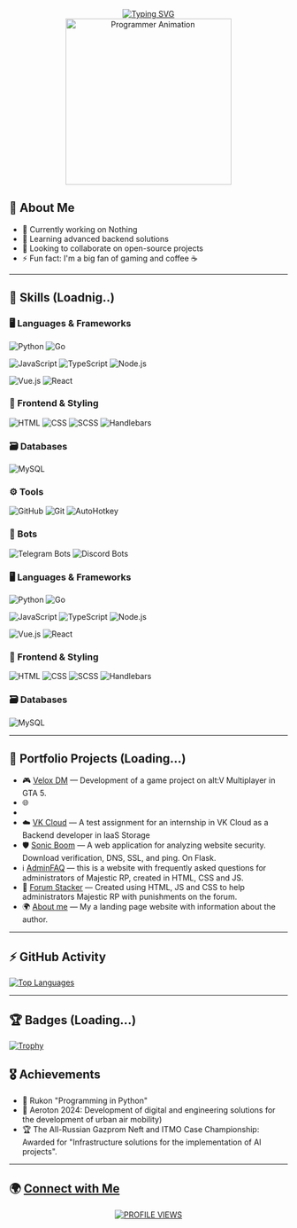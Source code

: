 <div align="center">
  <a href="https://sh20raj.com">
    <img src="https://readme-typing-svg.demolab.com?font=Poppins&size=40&pause=1000&color=ffffff&vCenter=true&center=true&width=800&lines=Hi+%2C+World!+👋+My+name+is+Michael" alt="Typing SVG">
  </a>
</div>


<div align="center">
  <img height="300" src="https://i.gifer.com/1abF.gif" alt="Programmer Animation" />
</div>


## 🚀 About Me  
- 🔭 Currently working on Nothing  
- 🌱 Learning advanced backend solutions  
- 👯 Looking to collaborate on open-source projects  
- ⚡ Fun fact: I'm a big fan of gaming and coffee ☕

---

## 🔧 Skills (Loadnig..)

### 🖥️ Languages & Frameworks  
![Python](https://img.shields.io/badge/Python-yellow?logo=python&logoColor=white&style=for-the-badge)
![Go](https://img.shields.io/badge/Go-blue?logo=go&logoColor=white&style=for-the-badge)

![JavaScript](https://img.shields.io/badge/JavaScript-yellow?logo=javascript&logoColor=white&style=for-the-badge)
![TypeScript](https://img.shields.io/badge/TypeScript-blue?logo=typescript&logoColor=white&style=for-the-badge)
![Node.js](https://img.shields.io/badge/Node.js-green?logo=node.js&logoColor=white&style=for-the-badge)  

![Vue.js](https://img.shields.io/badge/Vue.js-green?logo=vue.js&logoColor=white&style=for-the-badge)
![React](https://img.shields.io/badge/React-blue?logo=react&logoColor=white&style=for-the-badge)
 
### 🎨 Frontend & Styling  
![HTML](https://img.shields.io/badge/HTML-orange?logo=html5&logoColor=white&style=for-the-badge)
![CSS](https://img.shields.io/badge/CSS-blueviolet?logo=css3&logoColor=white&style=for-the-badge)
![SCSS](https://img.shields.io/badge/SCSS-purple?logo=sass&logoColor=white&style=for-the-badge)
![Handlebars](https://img.shields.io/badge/Handlebars-orange?logo=handlebarsdotjs&logoColor=white&style=for-the-badge)

### 🗃️ Databases  
![MySQL](https://img.shields.io/badge/mysql-blue?logo=mysql&logoColor=white&style=for-the-badge)

### ⚙️ Tools  
![GitHub](https://img.shields.io/badge/github-darkslategray?logo=github&logoColor=white&style=for-the-badge)
![Git](https://img.shields.io/badge/git-firebrick?logo=git&logoColor=white&style=for-the-badge)
![AutoHotkey](https://img.shields.io/badge/autohotkey-mediumseagreen?logo=autohotkey&logoColor=white&style=for-the-badge)

### 🤖 Bots  
![Telegram Bots](https://img.shields.io/badge/telegram-dodgerblue?logo=telegram&logoColor=white&style=for-the-badge)
![Discord Bots](https://img.shields.io/badge/discord-mediumslateblue?logo=discord&logoColor=white&style=for-the-badge)


### 🖥️ Languages & Frameworks  
![Python](https://img.shields.io/badge/Python-darkorange?logo=python&logoColor=white&style=for-the-badge)
![Go](https://img.shields.io/badge/Go-deeppink?logo=go&logoColor=white&style=for-the-badge)

![JavaScript](https://img.shields.io/badge/JavaScript-darkgoldenrod?logo=javascript&logoColor=white&style=for-the-badge)
![TypeScript](https://img.shields.io/badge/TypeScript-dodgerblue?logo=typescript&logoColor=white&style=for-the-badge)
![Node.js](https://img.shields.io/badge/Node.js-darkgreen?logo=node.js&logoColor=white&style=for-the-badge)  

![Vue.js](https://img.shields.io/badge/Vue.js-seagreen?logo=vue.js&logoColor=white&style=for-the-badge)
![React](https://img.shields.io/badge/React-deepskyblue?logo=react&logoColor=white&style=for-the-badge)
 
### 🎨 Frontend & Styling  
![HTML](https://img.shields.io/badge/HTML-darkorange?logo=html5&logoColor=white&style=for-the-badge)
![CSS](https://img.shields.io/badge/CSS-darkviolet?logo=css3&logoColor=white&style=for-the-badge)
![SCSS](https://img.shields.io/badge/SCSS-indigo?logo=sass&logoColor=white&style=for-the-badge)
![Handlebars](https://img.shields.io/badge/Handlebars-darkred?logo=handlebarsdotjs&logoColor=white&style=for-the-badge)

### 🗃️ Databases  
![MySQL](https://img.shields.io/badge/mysql-midnightblue?logo=mysql&logoColor=white&style=for-the-badge)





</p>


---

## 💼 Portfolio Projects (Loading...)
- 🎮 [Velox DM]() — Development of a game project on alt:V Multiplayer in GTA 5.
- 🌐
-
- ☁️ [VK Cloud](https://github.com/HouseMiv/test-vk) — A test assignment for an internship in VK Cloud as a Backend developer in IaaS Storage
- 🛡️ [Sonic Boom](https://github.com/HouseMiv/SonicBoom) — A web application for analyzing website security. Download verification, DNS, SSL, and ping. On Flask.
-  ℹ️  [AdminFAQ](https://github.com/HouseMiv/AdminFAQ) — this is a website with frequently asked questions for administrators of Majestic RP, created in HTML, CSS and JS.
- 🧮 [Forum Stacker](https://github.com/HouseMiv/MajeticHub-Forum) — Created using HTML, JS and CSS to help administrators Majestic RP with punishments on the forum.
- 🌍 [About me](https://housemiv.github.io/HouseMiv/) — My a landing page website with information about the author.
  
---

## ⚡ GitHub Activity  

<a href="https://github.com/HouseMiv" align="left">
  <img src="https://github-readme-stats.vercel.app/api/top-langs/?username=HouseMiv&langs_count=10&title_color=ffffff&text_color=ffffff&icon_color=ec4899&bg_color=181824&hide_border=true&locale=en&custom_title=Top%20%Languages" alt="Top Languages" />
</a>

---

## 🏆 Badges  (Loading...)
[![Trophy](https://github-profile-trophy.vercel.app/?username=HouseMiv&theme=onedark)](https://github.com/HouseMiv)


## 🎖 Achievements
- 🏅 Rukon "Programming in Python"
- 🥇 Aeroton 2024: Development of digital and engineering solutions for the development of urban air mobility)
- 🏆 The All-Russian Gazprom Neft and ITMO Case Championship: Awarded for "Infrastructure solutions for the implementation of AI projects".

---

## 🌍 [Connect with Me](https://housemiv.github.io/HouseMiv/) 

<div align="center">
   <a href="https://visitorbadge.io/status?path=https%3A%2F%2Fgithub.com%2FHouseMiv">
      <img src="https://api.visitorbadge.io/api/visitors?path=https%3A%2F%2Fgithub.com%2FHouseMiv&label=PROFILE%20VIEWS&labelColor=gray&countColor=%23007bff" alt="PROFILE VIEWS"/>
   </a>
</div>

